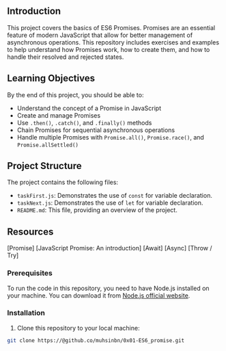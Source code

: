 ## Introduction

This project covers the basics of ES6 Promises. Promises are an essential feature of modern JavaScript that allow for better management of asynchronous operations. This repository includes exercises and examples to help understand how Promises work, how to create them, and how to handle their resolved and rejected states.

## Learning Objectives

By the end of this project, you should be able to:

- Understand the concept of a Promise in JavaScript
- Create and manage Promises
- Use `.then()`, `.catch()`, and `.finally()` methods
- Chain Promises for sequential asynchronous operations
- Handle multiple Promises with `Promise.all()`, `Promise.race()`, and `Promise.allSettled()`

## Project Structure

The project contains the following files:

- `taskFirst.js`: Demonstrates the use of `const` for variable declaration.
- `taskNext.js`: Demonstrates the use of `let` for variable declaration.
- `README.md`: This file, providing an overview of the project.

## Resources

[Promise]
[JavaScript Promise: An introduction]
[Await]
[Async]
[Throw / Try]

### Prerequisites

To run the code in this repository, you need to have Node.js installed on your machine. You can download it from [Node.js official website](https://nodejs.org/).

### Installation

1. Clone this repository to your local machine:

```bash
git clone https://@github.co/muhsinbn/0x01-ES6_promise.git
